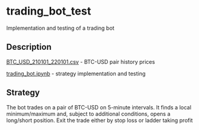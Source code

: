 # trading_bot_test
Implementation and testing of a trading bot
## Description
[BTC_USD_210101_220101.csv](https://github.com/A1darI/trading_bot_test/blob/1a99d04751c6c3536d7b9f854ad258c76618fde2/BTC_USD_210101_220101.csv) - BTC-USD pair history prices

[trading_bot.ipynb](https://github.com/A1darI/trading_bot_test/blob/1a99d04751c6c3536d7b9f854ad258c76618fde2/trading_bot.ipynb) - strategy implementation and testing
## Strategy
The bot trades on a pair of BTC-USD on 5-minute intervals. It finds a local minimum/maximum and, subject to additional conditions, opens a long/short position. Exit the trade either by stop loss or ladder taking profit

